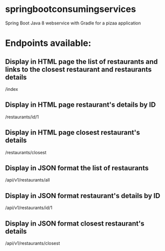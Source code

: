 # springbootconsumingservices
Spring Boot Java 8 webservice with Gradle for a pizaa application

# Endpoints available:

## Display in HTML page the list of restaurants and links to the closest restaurant and restaurants details
/index

## Display in HTML page restaurant's details by ID
/restaurants/id/1

## Display in HTML page closest restaurant's details
/restaurants/closest

## Display in JSON format the list of restaurants
/api/v1/restaurants/all

## Display in JSON format restaurant's details by ID
/api/v1/restaurants/id/1

## Display in JSON format closest restaurant's details
/api/v1/restaurants/closest

